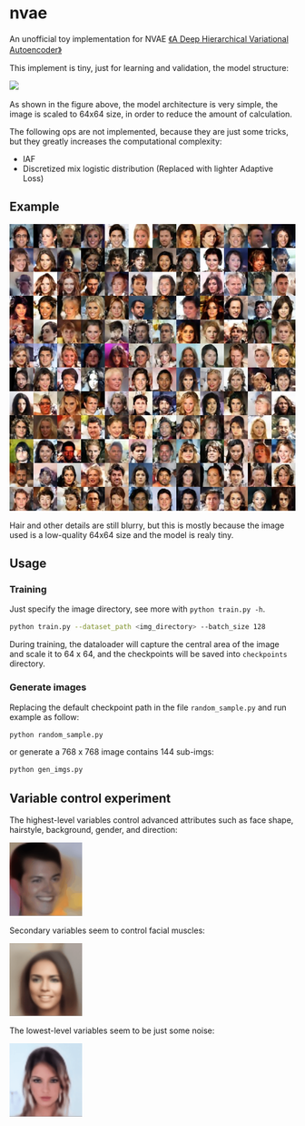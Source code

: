 # nvae

An unofficial toy implementation for NVAE [《A Deep Hierarchical Variational Autoencoder》](https://arxiv.org/abs/2007.03898)

This implement is tiny, just for learning and validation, the model structure:

<img src="assets/framework.png">

As shown in the figure above, the model architecture is very simple, the image is scaled to 64x64 size, in order to reduce the amount of calculation.

The following ops are not implemented, because they are just some tricks, but they greatly increases the computational complexity:

* IAF
* Discretized mix logistic distribution (Replaced with lighter Adaptive Loss)

## Example

<img src="assets/demo.jpeg">

Hair and other details are still blurry, but this is mostly because the image used is a low-quality 64x64 size and the model is realy tiny.


## Usage

### Training

Just specify the image directory, see more with `python train.py -h`. 

```sh
python train.py --dataset_path <img_directory> --batch_size 128
```

During training, the dataloader will capture the central area of the image and
 scale it to 64 x 64, and the checkpoints will be saved into `checkpoints` directory.


### Generate images

Replacing the default checkpoint path in the file `random_sample.py` and run example as follow:

```sh
python random_sample.py
```

or generate a 768 x 768 image contains 144 sub-imgs:

```sh
python gen_imgs.py
```

## Variable control experiment

The highest-level variables control advanced attributes such as face shape, hairstyle, background, gender, and direction:

<img src="assets/z0.gif" width=128px>

Secondary variables seem to control facial muscles:

<img src="assets/z1.gif" width=128px>

The lowest-level variables seem to be just some noise:

<img src="assets/z2.gif" width=128px>